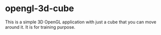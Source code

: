 # opengl-3d-cube
This is a simple 3D OpenGL application with just a cube that you can move around it. It is for training purpose.
